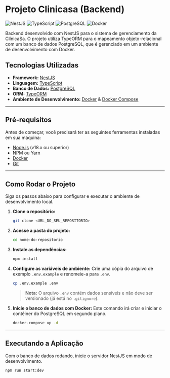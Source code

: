 # Projeto Clinicasa (Backend)

![NestJS](https://img.shields.io/badge/NestJS-E0234E?style=for-the-badge&logo=nestjs&logoColor=white)
![TypeScript](https://img.shields.io/badge/TypeScript-3178C6?style=for-the-badge&logo=typescript&logoColor=white)
![PostgreSQL](https://img.shields.io/badge/PostgreSQL-4169E1?style=for-the-badge&logo=postgresql&logoColor=white)
![Docker](https://img.shields.io/badge/Docker-2496ED?style=for-the-badge&logo=docker&logoColor=white)

Backend desenvolvido com NestJS para o sistema de gerenciamento da ClínicaSa. O projeto utiliza TypeORM para o mapeamento objeto-relacional com um banco de dados PostgreSQL, que é gerenciado em um ambiente de desenvolvimento com Docker.

## Tecnologias Utilizadas

-   **Framework:** [NestJS](https://nestjs.com/)
-   **Linguagem:** [TypeScript](https://www.typescriptlang.org/)
-   **Banco de Dados:** [PostgreSQL](https://www.postgresql.org/)
-   **ORM:** [TypeORM](https://typeorm.io/)
-   **Ambiente de Desenvolvimento:** [Docker](https://www.docker.com/) & [Docker Compose](https://docs.docker.com/compose/)

---

## Pré-requisitos

Antes de começar, você precisará ter as seguintes ferramentas instaladas em sua máquina:
* [Node.js](https://nodejs.org/en/) (v18.x ou superior)
* [NPM](https://www.npmjs.com/) ou [Yarn](https://yarnpkg.com/)
* [Docker](https://www.docker.com/products/docker-desktop/)
* [Git](https://git-scm.com/)

---

## Como Rodar o Projeto

Siga os passos abaixo para configurar e executar o ambiente de desenvolvimento local.

1.  **Clone o repositório:**
    ```bash
    git clone <URL_DO_SEU_REPOSITORIO>
    ```

2.  **Acesse a pasta do projeto:**
    ```bash
    cd nome-do-repositorio
    ```

3.  **Instale as dependências:**
    ```bash
    npm install
    ```

4.  **Configure as variáveis de ambiente:**
    Crie uma cópia do arquivo de exemplo `.env.example` e renomeie-a para `.env`.
    ```bash
    cp .env.example .env
    ```
    > **Nota:** O arquivo `.env` contém dados sensíveis e não deve ser versionado (já está no `.gitignore`).

5.  **Inicie o banco de dados com Docker:**
    Este comando irá criar e iniciar o contêiner do PostgreSQL em segundo plano.
    ```bash
    docker-compose up -d
    ```

---

## Executando a Aplicação

Com o banco de dados rodando, inicie o servidor NestJS em modo de desenvolvimento.

```bash
npm run start:dev
